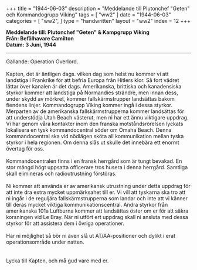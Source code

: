 +++
title = "1944-06-03"
description = "Meddelande till Plutonchef \"Geten\" och Kommandogrupp Viking"
tags = [
    "ww2"
]
date = "1944-06-03"
categories = [
    "ww2",
]
type = "handwritten"
layout = "ww2"
index = 12
+++

**Meddelande till: Plutonchef "Geten" & Kampgrupp Viking**
\
**Från: Befälhavare Camilton**
\
**Datum: 3 Juni, 1944**

---
Gällande: Operation Overlord.
\
\
Kapten, det är äntligen dags. vilken dag som helst nu kommer vi att landstiga i Frankrike för att befria Europa från Hitlers klor. Så fort vädret lättar över kanalen är det dags. Amerikanska, brittiska och kanadensiska styrkor kommer att landstiga på Normandies strändre, men innan dess, under skydd av mörkret, kommer fallskärmstrupper landsättas bakom fiendens linjer. Kommandogrupp Viking kommer ingå i dessa styrkor.
\
Merparten av de amerikanska fallskärmstrupperna kommer landsättas för att understödja Utah Beach västerut, men ni har ett ännu viktigare uppdrag. Vi har genom våra kontakter inom den franska motståndsrörelsen lyckats lokalisera en tysk kommandocentral söder om Omaha Beach. Denna kommandocentral ska vid nödlägen sköta all kommunikation mellan tyska styrkor i hela regionen. Om denna slås ut skulle det innebära ett enormt övertag för oss.
\
\
Kommandocentralen finns i en fransk herrgård som är tungt bevakad. En stor mängd högt uppsatta officerare tros husera i denna herrgård. Samtliga skall elimineras och radioutrustning förstöras.
\
\
Ni kommer att använda er av amerikansk utrustning under detta uppdrag för att inte dra extra mycket uppmärksahet till er. Vi vill att tyskarna ska tro att ni ingår i de reguljära fallskärmstrupperna som landar och inte att vi känner till deras mycket viktiga kommunikationscentral. Andra styrkor från amerikanska 101a Luftburna kommer att landsättas öster om er för att säkra korsningen vid Le Bray. När ni utfört ert uppdrag skall ni ansluta med dessa styrkor för att assistera dem i övriga operationer.
\
\
Har ni möjlighet så bör ni även slå ut AT/AA-positioner och dylikt i erat operationsområde under natten.
\
\
\
Lycka till Kapten, och må gud vare med er.

